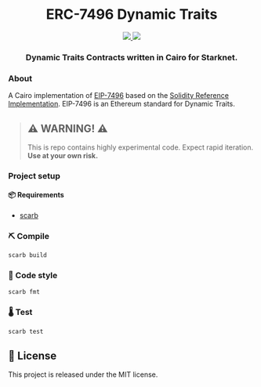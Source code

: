 <div align="center">
  <h1 align="center">ERC-7496 Dynamic Traits</h1>
  <p align="center">
    <a href="https://discord.gg/qqkBpmRDFE">
        <img src="https://img.shields.io/badge/Discord-6666FF?style=for-the-badge&logo=discord&logoColor=white">
    </a>
    <a href="https://twitter.com/intent/follow?screen_name=Carbonable_io">
        <img src="https://img.shields.io/badge/Twitter-1DA1F2?style=for-the-badge&logo=twitter&logoColor=white">
    </a>       
  </p>
  <h3 align="center">Dynamic Traits Contracts written in Cairo for Starknet.</h3>
</div>

### About

A Cairo implementation of [EIP-7496](https://eips.ethereum.org/EIPS/eip-7496) based on the [Solidity Reference Implementation](https://github.com/ethereum/ERCs/tree/master/assets/erc-7496). EIP-7496 is an Ethereum standard for Dynamic Traits.

> ## ⚠️ WARNING! ⚠️
>
> This is repo contains highly experimental code.
> Expect rapid iteration.
> **Use at your own risk.**

### Project setup

#### 📦 Requirements

- [scarb](https://docs.swmansion.com/scarb/)

### ⛏️ Compile

```bash
scarb build
```

### 💄 Code style

```bash
scarb fmt
```

### 🌡️ Test

```bash
scarb test
```

## 📄 License

This project is released under the MIT license.
